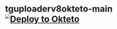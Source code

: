 # tguploaderv8okteto-main[![Deploy to Okteto](https://okteto.com/develop-okteto.svg)](https://cloud.okteto.com/deploy?repository=https://github.com/iroboter5/tguploaderv8okteto)
